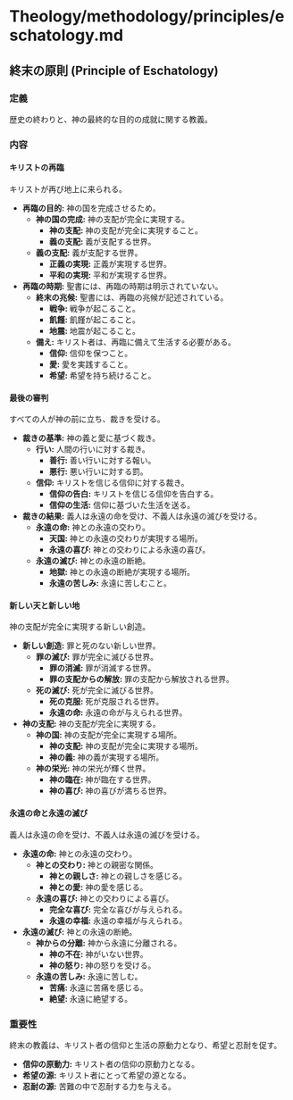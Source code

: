 # Theology/methodology/principles/eschatology.md

## 終末の原則 (Principle of Eschatology)

### 定義
歴史の終わりと、神の最終的な目的の成就に関する教義。

### 内容

#### キリストの再臨
キリストが再び地上に来られる。

- **再臨の目的:** 神の国を完成させるため。
    - **神の国の完成:** 神の支配が完全に実現する。
        - **神の支配:** 神の支配が完全に実現すること。
        - **義の支配:** 義が支配する世界。
    - **義の支配:** 義が支配する世界。
        - **正義の実現:** 正義が実現する世界。
        - **平和の実現:** 平和が実現する世界。
- **再臨の時期:** 聖書には、再臨の時期は明示されていない。
    - **終末の兆候:** 聖書には、再臨の兆候が記述されている。
        - **戦争:** 戦争が起こること。
        - **飢饉:** 飢饉が起こること。
        - **地震:** 地震が起こること。
    - **備え:** キリスト者は、再臨に備えて生活する必要がある。
        - **信仰:** 信仰を保つこと。
        - **愛:** 愛を実践すること。
        - **希望:** 希望を持ち続けること。

#### 最後の審判
すべての人が神の前に立ち、裁きを受ける。

- **裁きの基準:** 神の義と愛に基づく裁き。
    - **行い:** 人間の行いに対する裁き。
        - **善行:** 善い行いに対する報い。
        - **悪行:** 悪い行いに対する罰。
    - **信仰:** キリストを信じる信仰に対する裁き。
        - **信仰の告白:** キリストを信じる信仰を告白する。
        - **信仰の生活:** 信仰に基づいた生活を送る。
- **裁きの結果:** 義人は永遠の命を受け、不義人は永遠の滅びを受ける。
    - **永遠の命:** 神との永遠の交わり。
        - **天国:** 神との永遠の交わりが実現する場所。
        - **永遠の喜び:** 神との交わりによる永遠の喜び。
    - **永遠の滅び:** 神との永遠の断絶。
        - **地獄:** 神との永遠の断絶が実現する場所。
        - **永遠の苦しみ:** 永遠に苦しむこと。

#### 新しい天と新しい地
神の支配が完全に実現する新しい創造。

- **新しい創造:** 罪と死のない新しい世界。
    - **罪の滅び:** 罪が完全に滅びる世界。
        - **罪の消滅:** 罪が消滅する世界。
        - **罪の支配からの解放:** 罪の支配から解放される世界。
    - **死の滅び:** 死が完全に滅びる世界。
        - **死の克服:** 死が克服される世界。
        - **永遠の命:** 永遠の命が与えられる世界。
- **神の支配:** 神の支配が完全に実現する。
    - **神の国:** 神の支配が完全に実現する場所。
        - **神の支配:** 神の支配が完全に実現する場所。
        - **神の義:** 神の義が実現する場所。
    - **神の栄光:** 神の栄光が輝く世界。
        - **神の臨在:** 神が臨在する世界。
        - **神の喜び:** 神の喜びが満ちる世界。

#### 永遠の命と永遠の滅び
義人は永遠の命を受け、不義人は永遠の滅びを受ける。

- **永遠の命:** 神との永遠の交わり。
    - **神との交わり:** 神との親密な関係。
        - **神との親しさ:** 神との親しさを感じる。
        - **神との愛:** 神の愛を感じる。
    - **永遠の喜び:** 神との交わりによる喜び。
        - **完全な喜び:** 完全な喜びが与えられる。
        - **永遠の幸福:** 永遠の幸福が与えられる。
- **永遠の滅び:** 神との永遠の断絶。
    - **神からの分離:** 神から永遠に分離される。
        - **神の不在:** 神がいない世界。
        - **神の怒り:** 神の怒りを受ける。
    - **永遠の苦しみ:** 永遠に苦しむ。
        - **苦痛:** 永遠に苦痛を感じる。
        - **絶望:** 永遠に絶望する。

### 重要性
終末の教義は、キリスト者の信仰と生活の原動力となり、希望と忍耐を促す。

- **信仰の原動力:** キリスト者の信仰の原動力となる。
- **希望の源:** キリスト者にとって希望の源となる。
- **忍耐の源:** 苦難の中で忍耐する力を与える。